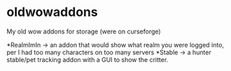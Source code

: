 # oldwowaddons
My old wow addons for storage (were on curseforge)

*RealmImIn -> an addon that would show what realm you were logged into, per I had too many characters on too many servers
*Stable    -> a hunter stable/pet tracking addon with a GUI to show the critter.
